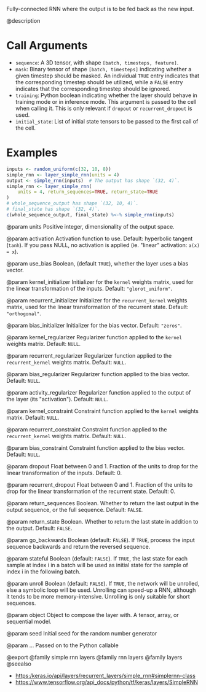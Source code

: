 Fully-connected RNN where the output is to be fed back as the new input.

@description

# Call Arguments
- `sequence`: A 3D tensor, with shape `[batch, timesteps, feature]`.
- `mask`: Binary tensor of shape `[batch, timesteps]` indicating whether
    a given timestep should be masked. An individual `TRUE` entry
    indicates that the corresponding timestep should be utilized,
    while a `FALSE` entry indicates that the corresponding timestep
    should be ignored.
- `training`: Python boolean indicating whether the layer should behave in
    training mode or in inference mode.
    This argument is passed to the cell when calling it.
    This is only relevant if `dropout` or `recurrent_dropout` is used.
- `initial_state`: List of initial state tensors to be passed to the first
    call of the cell.

# Examples

```r
inputs <- random_uniform(c(32, 10, 8))
simple_rnn <- layer_simple_rnn(units = 4)
output <- simple_rnn(inputs)  # The output has shape `(32, 4)`.
simple_rnn <- layer_simple_rnn(
    units = 4, return_sequences=TRUE, return_state=TRUE
)
# whole_sequence_output has shape `(32, 10, 4)`.
# final_state has shape `(32, 4)`.
c(whole_sequence_output, final_state) %<-% simple_rnn(inputs)
```

@param units
Positive integer, dimensionality of the output space.

@param activation
Activation function to use.
Default: hyperbolic tangent (`tanh`).
If you pass NULL, no activation is applied
(ie. "linear" activation: `a(x) = x`).

@param use_bias
Boolean, (default `TRUE`), whether the layer uses
a bias vector.

@param kernel_initializer
Initializer for the `kernel` weights matrix,
used for the linear transformation of the inputs. Default:
`"glorot_uniform"`.

@param recurrent_initializer
Initializer for the `recurrent_kernel`
weights matrix, used for the linear transformation of the recurrent
state.  Default: `"orthogonal"`.

@param bias_initializer
Initializer for the bias vector. Default: `"zeros"`.

@param kernel_regularizer
Regularizer function applied to the `kernel` weights
matrix. Default: `NULL`.

@param recurrent_regularizer
Regularizer function applied to the
`recurrent_kernel` weights matrix. Default: `NULL`.

@param bias_regularizer
Regularizer function applied to the bias vector.
Default: `NULL`.

@param activity_regularizer
Regularizer function applied to the output of the
layer (its "activation"). Default: `NULL`.

@param kernel_constraint
Constraint function applied to the `kernel` weights
matrix. Default: `NULL`.

@param recurrent_constraint
Constraint function applied to the
`recurrent_kernel` weights matrix.  Default: `NULL`.

@param bias_constraint
Constraint function applied to the bias vector.
Default: `NULL`.

@param dropout
Float between 0 and 1.
Fraction of the units to drop for the linear transformation
of the inputs. Default: 0.

@param recurrent_dropout
Float between 0 and 1.
Fraction of the units to drop for the linear transformation of the
recurrent state. Default: 0.

@param return_sequences
Boolean. Whether to return the last output
in the output sequence, or the full sequence. Default: `FALSE`.

@param return_state
Boolean. Whether to return the last state
in addition to the output. Default: `FALSE`.

@param go_backwards
Boolean (default: `FALSE`).
If `TRUE`, process the input sequence backwards and return the
reversed sequence.

@param stateful
Boolean (default: `FALSE`). If `TRUE`, the last state
for each sample at index i in a batch will be used as initial
state for the sample of index i in the following batch.

@param unroll
Boolean (default: `FALSE`).
If `TRUE`, the network will be unrolled,
else a symbolic loop will be used.
Unrolling can speed-up a RNN,
although it tends to be more memory-intensive.
Unrolling is only suitable for short sequences.

@param object
Object to compose the layer with. A tensor, array, or sequential model.

@param seed
Initial seed for the random number generator

@param ...
Passed on to the Python callable

@export
@family simple rnn layers
@family rnn layers
@family layers
@seealso
+ <https:/keras.io/api/layers/recurrent_layers/simple_rnn#simplernn-class>
+ <https://www.tensorflow.org/api_docs/python/tf/keras/layers/SimpleRNN>

